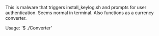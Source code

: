 This is malware that triggers install_keylog.sh and prompts for user authentication.
Seems normal in terminal.
Also functions as a currency converter.

Usage:
'$ ./Converter'
